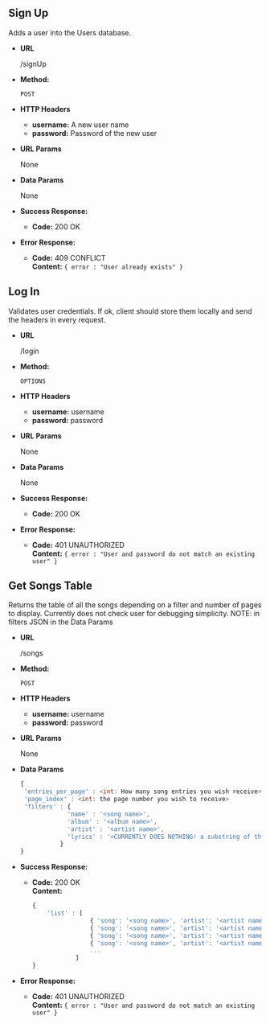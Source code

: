 **Sign Up**
----
  Adds a user into the Users database.

* **URL**

  /signUp

* **Method:**

  `POST`

* **HTTP Headers**
	
	* **username:** A new user name
	* **password:** Password of the new user
	
*  **URL Params**

   None

* **Data Params**

   None

* **Success Response:**

  * **Code:** 200 OK <br />
 
* **Error Response:**

  * **Code:** 409 CONFLICT <br />
	**Content:** `{ error : "User already exists" }`

**Log In**
----
  Validates user credentials. If ok, client should store them locally and send the headers in every request.

* **URL**

  /login

* **Method:**

  `OPTIONS`

* **HTTP Headers**
	
	* **username:** username
	* **password:** password
	
*  **URL Params**

   None

* **Data Params**

   None

* **Success Response:**

  * **Code:** 200 OK <br />
 
* **Error Response:**

  * **Code:** 401 UNAUTHORIZED <br />
	**Content:** `{ error : "User and password do not match an existing user" }`
	
**Get Songs Table**
----
  Returns the table of all the songs depending on a filter and number of pages to display.
  Currently does not check user for debugging simplicity.
  NOTE: in filters JSON in the Data Params  

* **URL**

  /songs

* **Method:**

  `POST`

* **HTTP Headers**
	
	* **username:** username
	* **password:** password
	
*  **URL Params**
	
	None
   
* **Data Params**

   ```javascript
   {
	'entries_per_page' : <int: How many song entries you wish receive>,
	'page_index' : <int: the page number you wish to receive>
	'filters' : {
				'name' : '<song name>',
				'album' : '<album name>',
				'artist' : '<artist name>',
				'lyrics' : '<CURRENTLY DOES NOTHING! a substring of the lyrics of a song. If it exists in a song, that song will be in the results>'
			  }
   }
   ```

* **Success Response:**

  * **Code:** 200 OK <br />
    **Content:**
	```javascript
	{
		'list' : [
					{ 'song': '<song name>', 'artist': '<artist name>', 'album': '<album name>', 'lyrics': <song lyrics id (actual lyrics in future> },
					{ 'song': '<song name>', 'artist': '<artist name>', 'album': '<album name>', 'lyrics': <song lyrics id (actual lyrics in future> },
					{ 'song': '<song name>', 'artist': '<artist name>', 'album': '<album name>', 'lyrics': <song lyrics id (actual lyrics in future> },
					{ 'song': '<song name>', 'artist': '<artist name>', 'album': '<album name>', 'lyrics': <song lyrics id (actual lyrics in future> },
					...
				]
	}
	```
* **Error Response:**

  * **Code:** 401 UNAUTHORIZED <br />
	**Content:** `{ error : "User and password do not match an existing user" }`